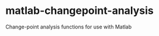 matlab-changepoint-analysis
===========================

Change-point analysis functions for use with Matlab
